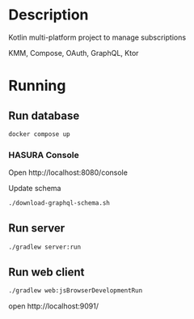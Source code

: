 # Description

Kotlin multi-platform project to manage subscriptions

KMM, Compose, OAuth, GraphQL, Ktor

# Running

## Run database

```bash
docker compose up
```

### HASURA Console

Open http://localhost:8080/console

Update schema

```bash
./download-graphql-schema.sh
```

## Run server

```bash
./gradlew server:run
```

## Run web client

```bash
./gradlew web:jsBrowserDevelopmentRun
```

open http://localhost:9091/